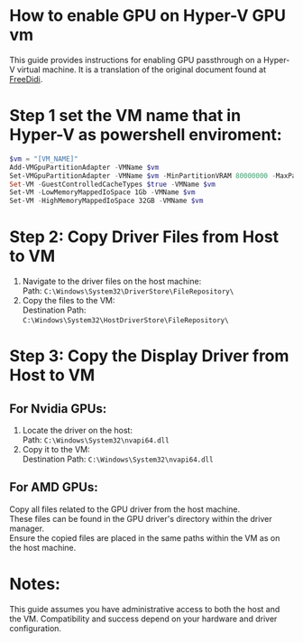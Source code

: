 # How to enable GPU on Hyper-V GPU vm

This guide provides instructions for enabling GPU passthrough on a Hyper-V virtual machine. It is a translation of the original document found at [FreeDidi](https://www.freedidi.com/9857.html).


# Step 1 set the VM name that in Hyper-V as powershell enviroment:

```powershell
$vm = "[VM_NAME]"
Add-VMGpuPartitionAdapter -VMName $vm
Set-VMGpuPartitionAdapter -VMName $vm -MinPartitionVRAM 80000000 -MaxPartitionVRAM 100000000 -OptimalPartitionVRAM 100000000 -MinPartitionEncode 80000000 -MaxPartitionEncode 100000000 -OptimalPartitionEncode 100000000 -MinPartitionDecode 80000000 -MaxPartitionDecode 100000000 -OptimalPartitionDecode 100000000 -MinPartitionCompute 80000000 -MaxPartitionCompute 100000000 -OptimalPartitionCompute 100000000
Set-VM -GuestControlledCacheTypes $true -VMName $vm
Set-VM -LowMemoryMappedIoSpace 1Gb -VMName $vm
Set-VM -HighMemoryMappedIoSpace 32GB -VMName $vm
```

# Step 2: Copy Driver Files from Host to VM
1. Navigate to the driver files on the host machine:  
Path: `C:\Windows\System32\DriverStore\FileRepository\`
2. Copy the files to the VM:  
Destination Path: `C:\Windows\System32\HostDriverStore\FileRepository\`


 

# Step 3: Copy the Display Driver from Host to VM
## For Nvidia GPUs:
1. Locate the driver on the host:  
Path: `C:\Windows\System32\nvapi64.dll`  
2. Copy it to the VM:  
Destination Path: `C:\Windows\System32\nvapi64.dll`  

## For AMD GPUs:
Copy all files related to the GPU driver from the host machine.  
These files can be found in the GPU driver's directory within the driver manager.  
Ensure the copied files are placed in the same paths within the VM as on the host machine.  


# Notes:
This guide assumes you have administrative access to both the host and the VM.
Compatibility and success depend on your hardware and driver configuration.
